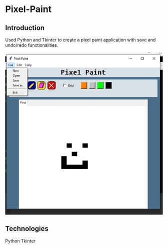 # Pixel-Paint

## Introduction
Used Python and Tkinter to create a pixel paint application with save and undo/redo functionalities.

![app-pic](images/PromoPic.png)

## Technologies
Python
Tkinter

